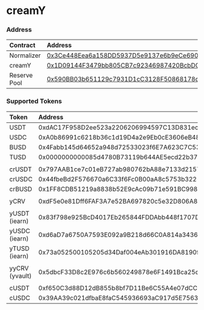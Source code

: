 # creamY

### Address

| Contract | Address |
| :--- | :--- |
| Normalizer | [0x3Ce448Eea6a158DD5937D5e9137e6b9eCe69014a](https://etherscan.io/address/0x3Ce448Eea6a158DD5937D5e9137e6b9eCe69014a) |
| creamY | [0x1D09144F3479bb805CB7c92346987420BcbDC10C](https://etherscan.io/address/0x1D09144F3479bb805CB7c92346987420BcbDC10C) |
| Reserve Pool | [0x590BB03b651129c7931D1cC3128F50868178dA50](https://etherscan.io/address/0x590BB03b651129c7931D1cC3128F50868178dA50) |

### Supported Tokens

| Token | Address | Supported |
| :--- | :--- | :--- |
| USDT | 0xdAC17F958D2ee523a2206206994597C13D831ec7 | Y |
| USDC | 0xA0b86991c6218b36c1d19D4a2e9Eb0cE3606eB48 | Y |
| BUSD | 0x4Fabb145d64652a948d72533023f6E7A623C7C53 | Y |
| TUSD | 0x0000000000085d4780B73119b644AE5ecd22b376 | Y |
|  |  |  |
| crUSDT | 0x797AAB1ce7c01eB727ab980762bA88e7133d2157 | Y |
| crUSDC | 0x44fbeBd2F576670a6C33f6Fc0B00aA8c5753b322 | Y |
| crBUSD | 0x1FF8CDB51219a8838b52E9cAc09b71e591BC998e | Y |
|  |  |  |
| yCRV | 0xdF5e0e81Dff6FAF3A7e52BA697820c5e32D806A8 | Y |
|  |  |  |
| yUSDT \(iearn\) | 0x83f798e925BcD4017Eb265844FDDAbb448f1707D | Y |
| yUSDC \(iearn\) | 0xd6aD7a6750A7593E092a9B218d66C0A814a3436e | Y |
| yTUSD \(iearn\) | 0x73a052500105205d34Daf004eAb301916DA8190f | Y |
|  |  |  |
| yyCRV \(yvault\) | 0x5dbcF33D8c2E976c6b560249878e6F1491Bca25c | Y |
|  |  |  |
| cUSDT | 0xf650C3d88D12dB855b8bf7D11Be6C55A4e07dCC9 | Y |
| cUSDC | 0x39AA39c021dfbaE8faC545936693aC917d5E7563 | Y |

